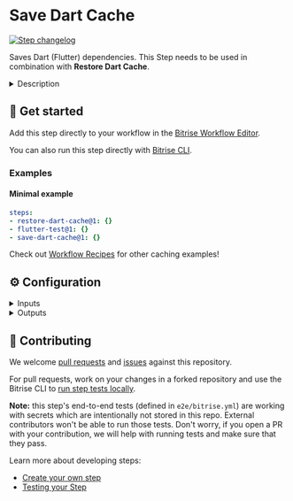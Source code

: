 # Save Dart Cache

[![Step changelog](https://shields.io/github/v/release/bitrise-steplib/bitrise-step-save-dart-cache?include_prereleases&label=changelog&color=blueviolet)](https://github.com/bitrise-steplib/bitrise-step-save-dart-cache/releases)

Saves Dart (Flutter) dependencies. This Step needs to be used in combination with **Restore Dart Cache**.

<details>
<summary>Description</summary>

Saves Dart (Flutter) dependencies. This Step needs to be used in combination with **Restore Dart Cache**.

This Step is based on [key-based caching](https://devcenter.bitrise.io/en/builds/caching/key-based-caching.html) and sets up the cache key and path automatically for Dart dependencies. If you'd like to change the cache key (or paths to cache), you might want to use the generic [Save cache](https://github.com/bitrise-steplib/bitrise-step-save-cache) Step instead.

#### Related steps

[Restore Dart cache](https://github.com/bitrise-steplib/bitrise-step-restore-dart-cache/)

[Save cache](https://github.com/bitrise-steplib/bitrise-step-save-cache/)

</details>

## 🧩 Get started

Add this step directly to your workflow in the [Bitrise Workflow Editor](https://devcenter.bitrise.io/steps-and-workflows/steps-and-workflows-index/).

You can also run this step directly with [Bitrise CLI](https://github.com/bitrise-io/bitrise).

### Examples

#### Minimal example
```yaml
steps:
- restore-dart-cache@1: {}
- flutter-test@1: {}
- save-dart-cache@1: {}
```

Check out [Workflow Recipes](https://github.com/bitrise-io/workflow-recipes#-key-based-caching-beta) for other caching examples!


## ⚙️ Configuration

<details>
<summary>Inputs</summary>

| Key | Description | Flags | Default |
| --- | --- | --- | --- |
| `verbose` | Enable logging additional information for troubleshooting | required | `false` |
</details>

<details>
<summary>Outputs</summary>
There are no outputs defined in this step
</details>

## 🙋 Contributing

We welcome [pull requests](https://github.com/bitrise-steplib/bitrise-step-save-dart-cache/pulls) and [issues](https://github.com/bitrise-steplib/bitrise-step-save-dart-cache/issues) against this repository.

For pull requests, work on your changes in a forked repository and use the Bitrise CLI to [run step tests locally](https://devcenter.bitrise.io/bitrise-cli/run-your-first-build/).

**Note:** this step's end-to-end tests (defined in `e2e/bitrise.yml`) are working with secrets which are intentionally not stored in this repo. External contributors won't be able to run those tests. Don't worry, if you open a PR with your contribution, we will help with running tests and make sure that they pass.


Learn more about developing steps:

- [Create your own step](https://devcenter.bitrise.io/contributors/create-your-own-step/)
- [Testing your Step](https://devcenter.bitrise.io/contributors/testing-and-versioning-your-steps/)
